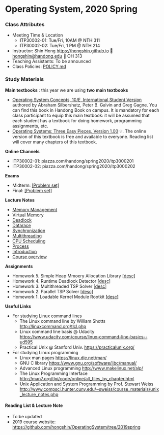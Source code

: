 # Operating System, 2020 Spring

### Class Attributes ###
* Meeting Time & Location
  * ITP30002-01: Tue/Fri, 10AM @ NTH 311
  * ITP30002-02: Tue/Fri, 1 PM @ NTH 214
* Instructor: Shin Hong https://hongshin.github.io :e-mail: hongshin@handong.edu :door: OH 313
* Teaching Assistants: To be announced
* Class Policies: [POLICY.md](https://github.com/hongshin/OperatingSystem/blob/2020spring/POLICY.md)

### Study Materials ###

**Main textbooks** : this year we are using **two main textbooks**

* [Operating System Concepts, 10/E, International Student Version](http://www.kyobobook.co.kr/product/detailViewEng.laf?ejkGb=ENG&mallGb=ENG&barcode=9781119586166) authored by Abraham Silbershatz, Peter B. Galvin and Greg Gagne. You can find this book in Handong Book on campus. It is mandatory for each class participant to equip this main textbook: it will be assumed that each student has a textbook for doing homework, programming assignments, etc.
* [Operating Systems: Three Easy Pieces, Version 1.00](http://pages.cs.wisc.edu/~remzi/OSTEP/) :bulb:. The online version of this textbook is free and available to everyone. ​Reading list will cover many chapters of this textbook.

**Online Channels**
* ITP30002-01: piazza.com/handong/spring2020/itp3000201
* ITP30002-02: piazza.com/handong/spring2020/itp3000202

**Exams**
 - Midterm: [\[Problem set\]](https://github.com/hongshin/OperatingSystem/blob/2020spring/notes/midterm-problems.pdf) 
 - Final: [\[Problem set\]](https://github.com/hongshin/OperatingSystem/blob/2020spring/notes/final-problems.pdf)

**Lecture Notes**
 - [Memory Management](https://github.com/hongshin/OperatingSystem/blob/2020spring/notes/memory-management.pdf)
 - [Virtual Memory](https://github.com/hongshin/OperatingSystem/blob/2020spring/notes/virtual-memory.pdf)
 - [Deadlock](https://github.com/hongshin/OperatingSystem/blob/2020spring/notes/datarace.pdf)
 - [Datarace](https://github.com/hongshin/OperatingSystem/blob/2020spring/notes/deadlock.pdf)
 - [Synchronization](https://github.com/hongshin/OperatingSystem/blob/2020spring/notes/synchronization.pdf)
 - [Multithreading](https://github.com/hongshin/OperatingSystem/blob/2020spring/notes/multithrading.pdf)
 - [CPU Scheduling](https://github.com/hongshin/OperatingSystem/blob/2020spring/notes/cpu-sched.pdf)
 - [Process](https://github.com/hongshin/OperatingSystem/blob/2020spring/notes/process.pdf)
 - [Introduction](https://github.com/hongshin/OperatingSystem/blob/2020spring/notes/introduction.pdf)
 - [Course overview](https://github.com/hongshin/OperatingSystem/blob/2020spring/notes/courseoverview.pdf)

**Assignments**
 - Homework 5. Simple Heap Mmoery Allocation Library [\[desc\]](https://github.com/hongshin/OperatingSystem/blob/2020spring/assignments/homework5.pdf)
 - Homework 4. Runtime Deadlock Detector [\[desc\]](https://github.com/hongshin/OperatingSystem/blob/2020spring/assignments/homework4.pdf)
 - Homework 3. Multithreaded TSP Solver [\[desc\]](https://github.com/hongshin/OperatingSystem/blob/2020spring/assignments/homework3.pdf)
 - Homework 2. Parallel TSP Solver [\[desc\]](https://github.com/hongshin/OperatingSystem/blob/2020spring/assignments/homework2.pdf)
 - Homework 1. Loadable Kernel Module Rootkit [\[desc\]](https://github.com/hongshin/OperatingSystem/blob/2020spring/assignments/homework1.pdf)

**Useful Links**
- For studying Linux command lines
  - The Linux command line by William Shotts http://linuxcommand.org/tlcl.php
  - Linux command line basis @ Udacity https://www.udacity.com/course/linux-command-line-basics--ud595
  - Practical Unix @ Stanford Univ. https://practicalunix.org/
- For studying Linux programming
  - Linux man pages https://linux.die.net/man/
  - GNU C library https://www.gnu.org/software/libc/manual/
  - Advanced Linux programming http://www.makelinux.net/alp/
  - The Linux Programming Interface http://man7.org/tlpi/code/online/all_files_by_chapter.html
  - Unix Application and System Programming by Prof. Stewart Weiss  http://www.compsci.hunter.cuny.edu/~sweiss/course_materials/unix_lecture_notes.php

#### Reading List & Lecture Note 
* To be updated
* 2019 course website: https://github.com/hongshin/OperatingSystem/tree/2019spring





